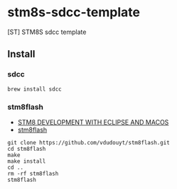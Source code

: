 # stm8s-sdcc-template
[ST] STM8S sdcc template

## Install

### sdcc

```
brew install sdcc
```

### stm8flash

- [STM8 DEVELOPMENT WITH ECLIPSE AND MACOS](https://blog.nubix.de/index.php/2018/09/18/stm8-development-with-eclipse-and-macos/)
- [stm8flash](https://github.com/vdudouyt/stm8flash)

```
git clone https://github.com/vdudouyt/stm8flash.git
cd stm8flash
make
make install
cd ..
rm -rf stm8flash
stm8flash
```